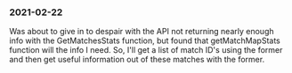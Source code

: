 ### 2021-02-22

Was about to give in to despair with the API not returning nearly enough info 
with the GetMatchesStats function, but found that getMatchMapStats function will
the info I need. So, I'll get a list of match ID's using the former and then get
useful information out of these matches with the former.